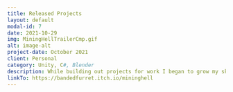 ```yaml
---
title: Released Projects
layout: default
modal-id: 7
date: 2021-10-29
img: MiningHellTrailerCmp.gif
alt: image-alt
project-date: October 2021
client: Personal
category: Unity, C#, Blender
description: While building out projects for work I began to grow my skills outside of work by participating in Game Jams. This is the trailer to my first full release Game Jam (Brackeys 2021), Mining Hell. It is a full 3d, 6DOF, simple fps game that was made to be an homage to the classic Descent. I update the itch.io release every now and then when I want to test a new idea. Check back regularly to see more progress as I grow the project.
linkTo: https://bandedfurret.itch.io/mininghell
---
```

